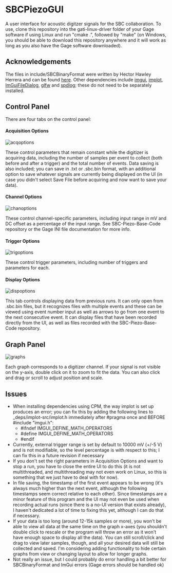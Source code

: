 # SBCPiezoGUI

A user interface for acoustic digitzer signals for the SBC collaboration. To use, clone this repository into the gati-linux-driver folder of your Gage software if using Linux and run "cmake .", followed by "make" (on Windows, you should be able to download this repository anywhere and it will work as long as you also have the Gage software downloaded).

## Acknowledgements
The files in include/SBCBinaryFormat were written by Hector Hawley Herrera and can be found [here](https://github.com/SBC-Collaboration/SiPMCharacterization). Other dependencies include [imgui](https://github.com/ocornut/imgui), [implot](https://github.com/epezent/implot), [ImGuiFileDialog](https://github.com/aiekick/ImGuiFileDialog/tree/master), [glfw](https://github.com/glfw/glfw) and [spdlog](https://github.com/gabime/spdlog); these do not need to be separately installed.

## Control Panel
There are four tabs on the control panel:

#### Acquisition Options
![acqoptions](https://github.com/SBC-Collaboration/SBCPiezoGUI/assets/22796402/30dec03d-efa0-4ed5-a140-ea73276e54b3)

These control parameters that remain constant while the digitizer is acquiring data, including the number of samples per event to collect (both before and after a trigger) and the total number of events. Data saving is also included; you can save in .txt or .sbc.bin format, with an additional option to save whatever signals are currently being displayed on the UI (in case you didn't select Save File before acquiring and now want to save your data). 

#### Channel Options
![chanoptions](https://github.com/SBC-Collaboration/SBCPiezoGUI/assets/22796402/c5557b86-6b74-4691-a274-8e9ea6f8119e)

These control channel-specific parameters, including input range in mV and DC offset as a percentage of the input range. See SBC-Piezo-Base-Code repository or the Gage INI file documentation for more info.

#### Trigger Options
![trigoptions](https://github.com/SBC-Collaboration/SBCPiezoGUI/assets/22796402/a88180af-e53a-455e-817e-d554177018de)

These control trigger parameters, including number of triggers and parameters for each.

#### Display Options
![dispoptions](https://github.com/SBC-Collaboration/SBCPiezoGUI/assets/22796402/734c8152-ddb1-449e-871a-3652e8cd1e1b)

This tab controls displaying data from previous runs. It can only open from .sbc.bin files, but it recognizes files with multiple events and these can be viewed using event number input as well as arrows to go from one event to the next consecutive event. It can display files that have been recorded directly from the UI, as well as files recorded with the SBC-Piezo-Base-Code repository.

## Graph Panel
![graphs](https://github.com/SBC-Collaboration/SBCPiezoGUI/assets/22796402/04f36811-bb2b-4553-bbbb-c7658113eb5c)

Each graph corresponds to a digitizer channel. If your signal is not visible on the y-axis, double click on it to zoom to fit the data. You can also click and drag or scroll to adjust position and scale.

## Issues

- When installing dependencies using CPM, the way implot is set up produces an error; you can fix this by adding the following lines to _deps/implot-src/implot.h immediately after #pragma once and BEFORE #include "imgui.h":
    - #ifndef IMGUI_DEFINE_MATH_OPERATORS
    - #define IMGUI_DEFINE_MATH_OPERATORS
    - #endif
- Currently, external trigger range is set by default to 10000 mV (+/-5 V) and is not modifiable, so the level percentage is with respect to this; I can fix this in a future revision if necessary
- If you don't set the right parameters in Acquisition Options and want to stop a run, you have to close the entire UI to do this (it is not multithreaded, and multithreading may not even work on Linux, so this is something that we just have to deal with for now).
- In file saving, the timestamp of the first event appears to be wrong (it's always much higher than the next event, although the following timestamps seem correct relative to each other). Since timestamps are a minor feature of this program and the UI may not even be used when recording actual runs (since there is a no-UI version that exists already), I haven't dedicated a lot of time to fixing this yet, although I can do that if necessary.
- If your data is too long (around 12-15k samples or more), you won't be able to view all data at the same time on the graph x-axes (you shouldn't double click to rescale or the program will throw an error as it won't have enough space to display all the data). You can still scroll/click and drag to view later samples, though, and all your desired data will still be collected and saved. I'm considering adding functionality to hide certain graphs from view or changing layout to allow for longer graphs.
- Not really an issue, but I could probably do error handling a bit better for SBCBinaryFormat and ImGui errors (Gage errors should be handled ok)
